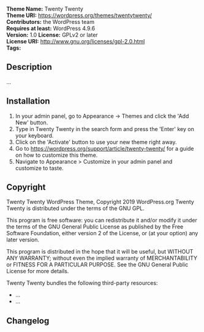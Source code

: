 **Theme Name:** Twenty Twenty  
**Theme URI:** https://wordpress.org/themes/twentytwenty/  
**Contributors:** the WordPress team  
**Requires at least:** WordPress 4.9.6  
**Version:** 1.0
**License:** GPLv2 or later  
**License URI:** http://www.gnu.org/licenses/gpl-2.0.html  
**Tags:** 

## Description

...

## Installation

1. In your admin panel, go to Appearance -> Themes and click the 'Add New' button.
2. Type in Twenty Twenty in the search form and press the 'Enter' key on your keyboard.
3. Click on the 'Activate' button to use your new theme right away.
4. Go to https://wordpress.org/support/article/twenty-twenty/ for a guide on how to customize this theme.
5. Navigate to Appearance > Customize in your admin panel and customize to taste.

## Copyright

Twenty Twenty WordPress Theme, Copyright 2019 WordPress.org
Twenty Twenty is distributed under the terms of the GNU GPL.

This program is free software: you can redistribute it and/or modify
it under the terms of the GNU General Public License as published by
the Free Software Foundation, either version 2 of the License, or
(at your option) any later version.

This program is distributed in the hope that it will be useful,
but WITHOUT ANY WARRANTY; without even the implied warranty of
MERCHANTABILITY or FITNESS FOR A PARTICULAR PURPOSE. See the
GNU General Public License for more details.

Twenty Twenty bundles the following third-party resources:

- ...
- ...

## Changelog

